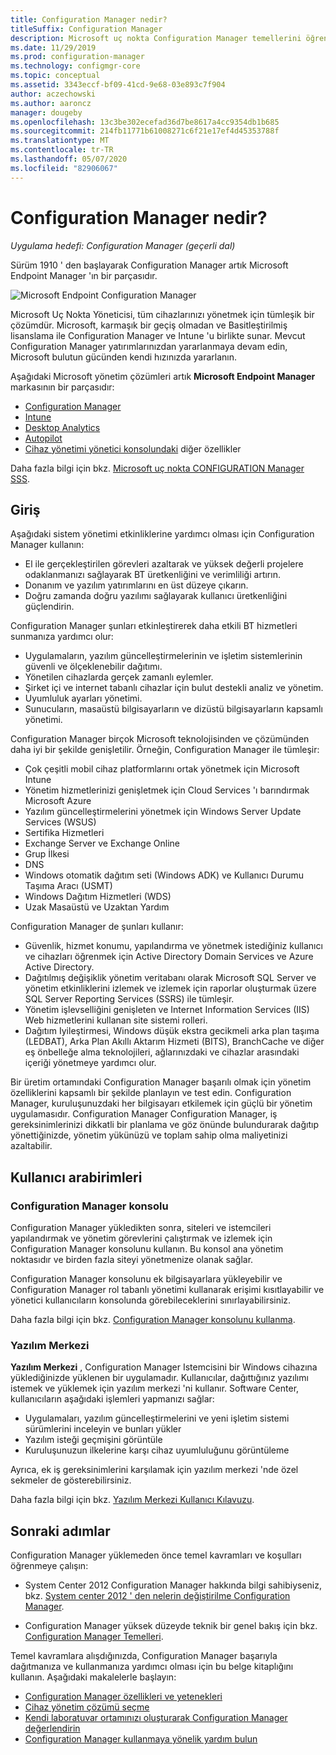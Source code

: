 ```yaml
---
title: Configuration Manager nedir?
titleSuffix: Configuration Manager
description: Microsoft uç nokta Configuration Manager temellerini öğrenin.
ms.date: 11/29/2019
ms.prod: configuration-manager
ms.technology: configmgr-core
ms.topic: conceptual
ms.assetid: 3343eccf-bf09-41cd-9e68-03e893c7f904
author: aczechowski
ms.author: aaroncz
manager: dougeby
ms.openlocfilehash: 13c3be302ecefad36d7be8617a4cc9354db1b685
ms.sourcegitcommit: 214fb11771b61008271c6f21e17ef4d45353788f
ms.translationtype: MT
ms.contentlocale: tr-TR
ms.lasthandoff: 05/07/2020
ms.locfileid: "82906067"
---
```

# <a name="what-is-configuration-manager"></a>Configuration Manager nedir?

*Uygulama hedefi: Configuration Manager (geçerli dal)*

Sürüm 1910 ' den başlayarak Configuration Manager artık Microsoft Endpoint Manager 'ın bir parçasıdır.

![Microsoft Endpoint Configuration Manager](media/4960084-endpoint-manager-logo.png)

Microsoft Uç Nokta Yöneticisi, tüm cihazlarınızı yönetmek için tümleşik bir çözümdür. Microsoft, karmaşık bir geçiş olmadan ve Basitleştirilmiş lisanslama ile Configuration Manager ve Intune 'u birlikte sunar. Mevcut Configuration Manager yatırımlarınızdan yararlanmaya devam edin, Microsoft bulutun gücünden kendi hızınızda yararlanın.

Aşağıdaki Microsoft yönetim çözümleri artık **Microsoft Endpoint Manager** markasının bir parçasıdır:

- [Configuration Manager](https://docs.microsoft.com/configmgr)
- [Intune](https://docs.microsoft.com/intune)
- [Desktop Analytics](../../desktop-analytics/overview.md)
- [Autopilot](https://docs.microsoft.com/intune/enrollment/enrollment-autopilot)
- [Cihaz yönetimi yönetici konsolundaki](https://techcommunity.microsoft.com/t5/enterprise-mobility-security/microsoft-intune-rolls-out-an-improved-streamlined-endpoint/ba-p/937760) diğer özellikler

Daha fazla bilgi için bkz. [Microsoft uç nokta CONFIGURATION Manager SSS](microsoft-endpoint-manager-faq.md).

## <a name="introduction"></a>Giriş

Aşağıdaki sistem yönetimi etkinliklerine yardımcı olması için Configuration Manager kullanın:

- El ile gerçekleştirilen görevleri azaltarak ve yüksek değerli projelere odaklanmanızı sağlayarak BT üretkenliğini ve verimliliği artırın.  
- Donanım ve yazılım yatırımlarını en üst düzeye çıkarın.  
- Doğru zamanda doğru yazılımı sağlayarak kullanıcı üretkenliğini güçlendirin.  

Configuration Manager şunları etkinleştirerek daha etkili BT hizmetleri sunmanıza yardımcı olur:

- Uygulamaların, yazılım güncelleştirmelerinin ve işletim sistemlerinin güvenli ve ölçeklenebilir dağıtımı.
- Yönetilen cihazlarda gerçek zamanlı eylemler.
- Şirket içi ve internet tabanlı cihazlar için bulut destekli analiz ve yönetim.
- Uyumluluk ayarları yönetimi.  
- Sunucuların, masaüstü bilgisayarların ve dizüstü bilgisayarların kapsamlı yönetimi.

Configuration Manager birçok Microsoft teknolojisinden ve çözümünden daha iyi bir şekilde genişletilir. Örneğin, Configuration Manager ile tümleşir:  

- Çok çeşitli mobil cihaz platformlarını ortak yönetmek için Microsoft Intune
- Yönetim hizmetlerinizi genişletmek için Cloud Services 'ı barındırmak Microsoft Azure
- Yazılım güncelleştirmelerini yönetmek için Windows Server Update Services (WSUS)
- Sertifika Hizmetleri
- Exchange Server ve Exchange Online
- Grup İlkesi
- DNS
- Windows otomatik dağıtım seti (Windows ADK) ve Kullanıcı Durumu Taşıma Aracı (USMT)
- Windows Dağıtım Hizmetleri (WDS)
- Uzak Masaüstü ve Uzaktan Yardım

Configuration Manager de şunları kullanır:  

- Güvenlik, hizmet konumu, yapılandırma ve yönetmek istediğiniz kullanıcı ve cihazları öğrenmek için Active Directory Domain Services ve Azure Active Directory.  
- Dağıtılmış değişiklik yönetim veritabanı olarak Microsoft SQL Server ve yönetim etkinliklerini izlemek ve izlemek için raporlar oluşturmak üzere SQL Server Reporting Services (SSRS) ile tümleşir.  
- Yönetim işlevselliğini genişleten ve Internet Information Services (IIS) Web hizmetlerini kullanan site sistemi rolleri.
- Dağıtım Iyileştirmesi, Windows düşük ekstra gecikmeli arka plan taşıma (LEDBAT), Arka Plan Akıllı Aktarım Hizmeti (BITS), BranchCache ve diğer eş önbelleğe alma teknolojileri, ağlarınızdaki ve cihazlar arasındaki içeriği yönetmeye yardımcı olur.

Bir üretim ortamındaki Configuration Manager başarılı olmak için yönetim özelliklerini kapsamlı bir şekilde planlayın ve test edin. Configuration Manager, kuruluşunuzdaki her bilgisayarı etkilemek için güçlü bir yönetim uygulamasıdır. Configuration Manager Configuration Manager, iş gereksinimlerinizi dikkatli bir planlama ve göz önünde bulundurarak dağıtıp yönettiğinizde, yönetim yükünüzü ve toplam sahip olma maliyetinizi azaltabilir.  

## <a name="user-interfaces"></a>Kullanıcı arabirimleri

### <a name="the-configuration-manager-console"></a><a name="BKMK_Console"></a> Configuration Manager konsolu

Configuration Manager yükledikten sonra, siteleri ve istemcileri yapılandırmak ve yönetim görevlerini çalıştırmak ve izlemek için Configuration Manager konsolunu kullanın. Bu konsol ana yönetim noktasıdır ve birden fazla siteyi yönetmenize olanak sağlar.  

Configuration Manager konsolunu ek bilgisayarlara yükleyebilir ve Configuration Manager rol tabanlı yönetimi kullanarak erişimi kısıtlayabilir ve yönetici kullanıcıların konsolunda görebileceklerini sınırlayabilirsiniz.  

Daha fazla bilgi için bkz. [Configuration Manager konsolunu kullanma](../servers/manage/admin-console.md).

### <a name="software-center"></a><a name="BKMK_ApplicationCatalog"></a>Yazılım Merkezi

**Yazılım Merkezi** , Configuration Manager Istemcisini bir Windows cihazına yüklediğinizde yüklenen bir uygulamadır. Kullanıcılar, dağıttığınız yazılımı istemek ve yüklemek için yazılım merkezi 'ni kullanır. Software Center, kullanıcıların aşağıdaki işlemleri yapmanızı sağlar:  

- Uygulamaları, yazılım güncelleştirmelerini ve yeni işletim sistemi sürümlerini inceleyin ve bunları yükler
- Yazılım isteği geçmişini görüntüle
- Kuruluşunuzun ilkelerine karşı cihaz uyumluluğunu görüntüleme

Ayrıca, ek iş gereksinimlerini karşılamak için yazılım merkezi 'nde özel sekmeler de gösterebilirsiniz.

Daha fazla bilgi için bkz. [Yazılım Merkezi Kullanıcı Kılavuzu](software-center.md).

## <a name="next-steps"></a>Sonraki adımlar

Configuration Manager yüklemeden önce temel kavramları ve koşulları öğrenmeye çalışın:

- System Center 2012 Configuration Manager hakkında bilgi sahibiyseniz, bkz. [System center 2012 ' den nelerin değiştirilme Configuration Manager](../plan-design/changes/what-has-changed-from-configuration-manager-2012.md).

- Configuration Manager yüksek düzeyde teknik bir genel bakış için bkz. [Configuration Manager Temelleri](fundamentals.md).

Temel kavramlara alışdığınızda, Configuration Manager başarıyla dağıtmanıza ve kullanmanıza yardımcı olması için bu belge kitaplığını kullanın. Aşağıdaki makalelerle başlayın:

- [Configuration Manager özellikleri ve yetenekleri](../plan-design/changes/features-and-capabilities.md)  
- [Cihaz yönetim çözümü seçme](../plan-design/choose-a-device-management-solution.md)  
- [Kendi laboratuvar ortamınızı oluşturarak Configuration Manager değerlendirin](../get-started/set-up-your-lab.md)
- [Configuration Manager kullanmaya yönelik yardım bulun](find-help.md)  
